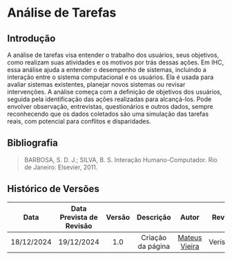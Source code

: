 # Análise de Tarefas

## Introdução

A análise de tarefas visa entender o trabalho dos usuários, seus objetivos, como realizam suas atividades e os motivos por trás dessas ações. Em IHC, essa análise ajuda a entender o desempenho de sistemas, incluindo a interação entre o sistema computacional e os usuários. Ela é usada para avaliar sistemas existentes, planejar novos sistemas ou revisar intervenções. A análise começa com a definição de objetivos dos usuários, seguida pela identificação das ações realizadas para alcançá-los. Pode envolver observação, entrevistas, questionários e outros dados, sempre reconhecendo que os dados coletados são uma simulação das tarefas reais, com potencial para conflitos e disparidades.

<!-- <font size="3"><p style="text-align: center">Figura 1 - Explicação da Análise de Tarefas</p></font>

<center>![Figura 1](../../assets/livro_analise_176.png)</center>
<font size="3"><p style="text-align: center">Fonte: (BARBOSA, S. D. J.; SILVA, B. S. Interação Humano-Computador. Rio de Janeiro: Elsevier, 2011.)</p></font> -->

## Bibliografia

<!-- livro utilizado pelo professor na disciplina. -->

> BARBOSA, S. D. J.; SILVA, B. S. Interação Humano-Computador. Rio de Janeiro: Elsevier, 2011.

## Histórico de Versões

|    Data    | Data Prevista de Revisão | Versão |     Descrição     | Autor  |  Revisor  |
| :--------: | :----------------------: | :----: | :---------------: | :----: | :-------: |
| 18/12/2024 |        19/12/2024        |  1.0   | Criação da página | [Mateus Vieira](https://github.com/matix0) | Verissimo |
